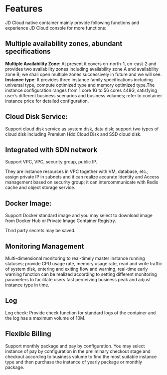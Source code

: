 # Features

JD Cloud native container mainly provide following functions and experience JD Cloud console for more functions:

## Multiple availability zones, abundant specifications

**Multiple Availability Zone**: At present it covers cn-north-1, cn-east-2 and provides two availability zones including availability zone A and availability zone B; we shall open multiple zones successively in future and we will see.
**Instance type**: It provides three instance family specifications including universal type, compute optimized type and memory optimized type.The instance configuration ranges from 1 core 1G to 56 cores 448G, satisfying user’s different business scenarios and business volumes; refer to container instance price for detailed configuration.

## Cloud Disk Service:

Support cloud disk service as system disk, data disk; support two types of cloud disk including Premium Hdd Cloud Disk and SSD cloud disk.

## Integrated with SDN network

Support VPC, VPC, security group, public IP.

They are instance resources in VPC together with VM, database, etc.; assign private IP in subnets and it can realize accurate Identity and Access management based on security group; it can intercommunicate with Redis cache and object storage service.

## Docker Image:

Support Docker standard image and you may select to download image from Docker Hub or Private Image Container Registry.

Third party secrets may be saved.

## Monitoring Management

Multi-dimensional monitoring to real-timely master instance running statuses; provide CPU usage rate, memory usage rate, read and write traffic of system disk, entering and exiting flow and warning, real-time early warning function can be realized according to setting different monitoring parameters to facilitate users fast perceiving business peak and adjust instance type in time.

## Log

Log check: Provide check function for standard logs of the container and the log has a maximum volume of 10M.

## Flexible Billing
Support monthly package and pay by configuration. You may select instance of pay by configuration in the preliminary checkout stage and checkout according to business volume to find the most suitable instance type and then purchase the instance of yearly package or monthly package.
